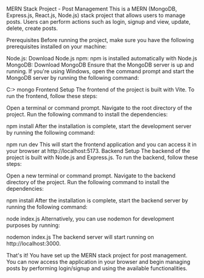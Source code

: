 MERN Stack Project - Post Management
This is a MERN (MongoDB, Express.js, React.js, Node.js) stack project that allows users to manage posts. Users can perform actions such as login, signup and view, update, delete,  create posts.

Prerequisites
Before running the project, make sure you have the following prerequisites installed on your machine:

Node.js: Download Node.js
npm: npm is installed automatically with Node.js
MongoDB: Download MongoDB
Ensure that the MongoDB server is up and running. If you're using Windows, open the command prompt and start the MongoDB server by running the following command:

C:\> mongo
Frontend Setup
The frontend of the project is built with Vite. To run the frontend, follow these steps:

Open a terminal or command prompt.
Navigate to the root directory of the project.
Run the following command to install the dependencies:

npm install
After the installation is complete, start the development server by running the following command:

npm run dev
This will start the frontend application and you can access it in your browser at http://localhost:5173.
Backend Setup
The backend of the project is built with Node.js and Express.js. To run the backend, follow these steps:

Open a new terminal or command prompt.
Navigate to the backend directory of the project.
Run the following command to install the dependencies:

npm install
After the installation is complete, start the backend server by running the following command:

node index.js
Alternatively, you can use nodemon for development purposes by running:

nodemon index.js
The backend server will start running on http://localhost:3000.

That's it! You have set up the MERN stack project for post management. You can now access the application in your browser and begin managing posts by performing login/signup and using the available functionalities.
